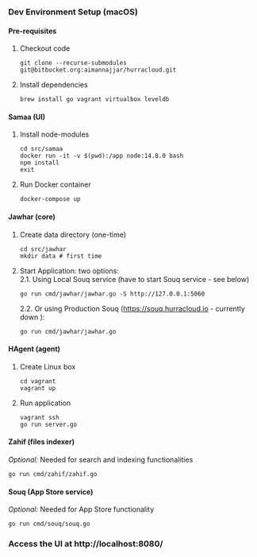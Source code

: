 ### Dev Environment Setup (macOS)

#### Pre-requisites

1. Checkout code

    ```
    git clone --recurse-submodules git@bitbucket.org:aimannajjar/hurracloud.git
    ```

2. Install dependencies

    ```
    brew install go vagrant virtualbox leveldb
    ```


#### Samaa (UI)

1. Install node-modules

    ```
    cd src/samaa
    docker run -it -v $(pwd):/app node:14.8.0 bash
    npm install
    exit
    ```

2. Run Docker container

    ```
    docker-compose up
    ```

#### Jawhar (core)
1. Create data directory (one-time)

    ```
    cd src/jawhar
    mkdir data # first time
    ```
2. Start Application: two options:  
2.1. Using Local Souq service (have to start Souq service - see below)

    ```
    go run cmd/jawhar/jawhar.go -S http://127.0.0.1:5060
    ```

    2.2. Or using Production Souq (https://souq.hurracloud.io - currently down ):

    ```
    go run cmd/jawhar/jawhar.go 
    ```

#### HAgent (agent)
1. Create Linux box

    ```
    cd vagrant
    vagrant up
    ```

2. Run application

    ```
    vagrant ssh
    go run server.go
    ```

#### Zahif (files indexer)
*Optional:* Needed for search and indexing functionalities
```
go run cmd/zahif/zahif.go
```

#### Souq (App Store service)
*Optional:* Needed for App Store functionality
```
go run cmd/souq/souq.go
```

### Access the UI at http://localhost:8080/